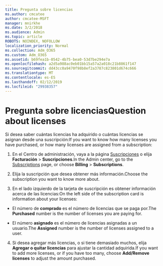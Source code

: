```yaml
---
title: Pregunta sobre licencias
ms.author: cmcatee
author: cmcatee-MSFT
manager: mnirkhe
ms.date: 3/2/2018
ms.audience: Admin
ms.topic: article
ROBOTS: NOINDEX, NOFOLLOW
localization_priority: Normal
ms.collection: Adm_O365
ms.custom: Adm_O365
ms.assetid: b69fea1b-0542-4b75-bea0-53d7be294e7a
ms.openlocfilehash: a2d5a988ac0eb01bb15a57a2a018c21b8861f147
ms.sourcegitcommit: dd43cc0a9470f98b8ef2a3787c823801d674c666
ms.translationtype: MT
ms.contentlocale: es-ES
ms.lasthandoff: 02/12/2019
ms.locfileid: "29938357"
---
```

# <a name="question-about-licenses"></a><span data-ttu-id="a4811-102">Pregunta sobre licencias</span><span class="sxs-lookup"><span data-stu-id="a4811-102">Question about licenses</span></span>

<span data-ttu-id="a4811-103">Si desea saber cuántas licencias ha adquirido o cuántas licencias se asignan desde una suscripción:</span><span class="sxs-lookup"><span data-stu-id="a4811-103">If you want to know how many licenses you have purchased, or how many licenses are assigned from a subscription:</span></span>
  
1. <span data-ttu-id="a4811-104">En el Centro de administración, vaya a la página [Suscripciones](https://go.microsoft.com/fwlink/p/?linkid=842054) o elija **Facturación** \> **Suscripciones**.</span><span class="sxs-lookup"><span data-stu-id="a4811-104">In the Admin center, go to the [Subscriptions](https://go.microsoft.com/fwlink/p/?linkid=842054) page, or choose **Billing** \> **Subscriptions**.</span></span>
    
2. <span data-ttu-id="a4811-105">Elija la suscripción que desea obtener más información.</span><span class="sxs-lookup"><span data-stu-id="a4811-105">Choose the subscription you want to know more about.</span></span>
    
3. <span data-ttu-id="a4811-106">En el lado izquierdo de la tarjeta de suscripción es obtener información acerca de las licencias:</span><span class="sxs-lookup"><span data-stu-id="a4811-106">On the left side of the subscription card is information about your licenses:</span></span>
    
  - <span data-ttu-id="a4811-107">El número de **comprado** es el número de licencias que se paga por.</span><span class="sxs-lookup"><span data-stu-id="a4811-107">The **Purchased** number is the number of licenses you are paying for.</span></span> 
    
  - <span data-ttu-id="a4811-108">El número **asignado** es el número de licencias asignadas a un usuario.</span><span class="sxs-lookup"><span data-stu-id="a4811-108">The **Assigned** number is the number of licenses assigned to a user.</span></span> 
    
4. <span data-ttu-id="a4811-109">Si desea agregar más licencias, o si tiene demasiado muchos, elija **Agregar o quitar licencias** para ajustar la cantidad adquirida.</span><span class="sxs-lookup"><span data-stu-id="a4811-109">If you want to add more licenses, or if you have too many, choose **Add/Remove licenses** to adjust the amount purchased.</span></span> 
    

